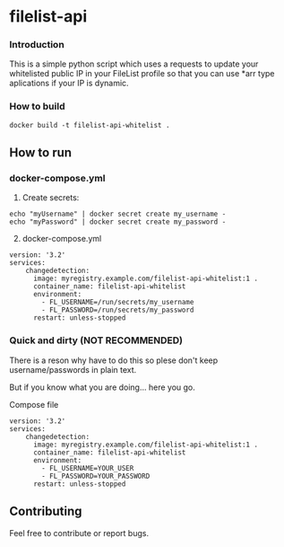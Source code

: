 # filelist-api

### Introduction

This is a simple python script which uses a requests to update your whitelisted public IP in your FileList profile so that you can use *arr type aplications if your IP is dynamic.

### How to build

```shell
docker build -t filelist-api-whitelist .
```

## How to run

### docker-compose.yml

1. Create secrets:

``` shell
echo "myUsername" | docker secret create my_username -
echo "myPassword" | docker secret create my_password -
```

2. docker-compose.yml

```
version: '3.2'
services:
    changedetection:
      image: myregistry.example.com/filelist-api-whitelist:1 .
      container_name: filelist-api-whitelist
      environment:
        - FL_USERNAME=/run/secrets/my_username
        - FL_PASSWORD=/run/secrets/my_password
      restart: unless-stopped
```

### Quick and dirty (NOT RECOMMENDED)

There is a reson why have to do this so plese don't keep username/passwords in plain text.

But if you know what you are doing... here you go.

Compose file
```
version: '3.2'
services:
    changedetection:
      image: myregistry.example.com/filelist-api-whitelist:1 .
      container_name: filelist-api-whitelist
      environment:
        - FL_USERNAME=YOUR_USER
        - FL_PASSWORD=YOUR_PASSWORD
      restart: unless-stopped
```

## Contributing

Feel free to contribute or report bugs.
